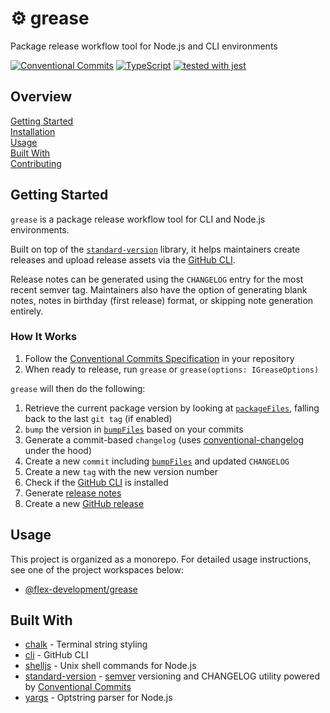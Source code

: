 # :gear: grease

Package release workflow tool for Node.js and CLI environments

[![Conventional Commits](https://img.shields.io/badge/Conventional%20Commits-1.0.0-yellow.svg)](https://conventionalcommits.org)
[![TypeScript](https://badgen.net/badge/-/typescript?icon=typescript&label)](https://www.typescriptlang.org/)
[![tested with jest](https://img.shields.io/badge/tested_with-jest-99424f.svg)](https://github.com/facebook/jest)

## Overview

[Getting Started](#getting-started)  
[Installation](#installation)  
[Usage](#usage)  
[Built With](#built-with)  
[Contributing](CONTRIBUTING.md)

## Getting Started

`grease` is a package release workflow tool for CLI and Node.js environments.

Built on top of the [`standard-version`][4] library, it helps maintainers create
releases and upload release assets via the [GitHub CLI][2].

Release notes can be generated using the `CHANGELOG` entry for the most recent
semver tag. Maintainers also have the option of generating blank notes, notes in
birthday (first release) format, or skipping note generation entirely.

### How It Works

1. Follow the [Conventional Commits Specification][8] in your repository
2. When ready to release, run `grease` or `grease(options: IGreaseOptions)`

`grease` will then do the following:

1. Retrieve the current package version by looking at [`packageFiles`][9],
   falling back to the last `git tag` (if enabled)
2. `bump` the version in [`bumpFiles`][9] based on your commits
3. Generate a commit-based `changelog` (uses [conventional-changelog][10] under
   the hood)
4. Create a new `commit` including [`bumpFiles`][9] and updated `CHANGELOG`
5. Create a new `tag` with the new version number
6. Check if the [GitHub CLI][2] is installed
7. Generate [release notes](packages/grease/README.md#generating-release-notes)
8. Create a new [GitHub release][11]

## Usage

This project is organized as a monorepo. For detailed usage instructions, see
one of the project workspaces below:

- [@flex-development/grease](packages/grease/README.md#usage)

## Built With

- [chalk][1] - Terminal string styling
- [cli][2] - GitHub CLI
- [shelljs][3] - Unix shell commands for Node.js
- [standard-version][4] - [semver][5] versioning and CHANGELOG utility powered
  by [Conventional Commits][6]
- [yargs][7] - Optstring parser for Node.js

[1]: https://github.com/chalk/chalk
[2]: https://cli.github.com/manual
[3]: https://github.com/shelljs/shelljs
[4]: https://github.com/conventional-changelog/standard-version
[5]: https://git-scm.com
[6]:
  https://github.com/conventional-changelog/conventional-changelog/tree/master/packages/git-semver-tags#readme
[7]: https://github.com/yargs/yargs
[8]: https://www.conventionalcommits.org/en/v1.0.0
[9]:
  https://github.com/conventional-changelog/standard-version#bumpfiles-packagefiles-and-updaters
[10]: https://github.com/conventional-changelog/conventional-changelog
[11]: https://cli.github.com/manual/gh_release_create
